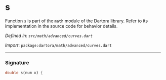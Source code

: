 # s

Function `s` is part of the `math` module of the Dartora library. Refer to its implementation in the source code for behavior details.

_Defined in: `src/math/advanced/curves.dart`_

_Import_: `package:dartora/math/advanced/curves.dart`


---


### Signature

```dart
double s(num x) {
```
